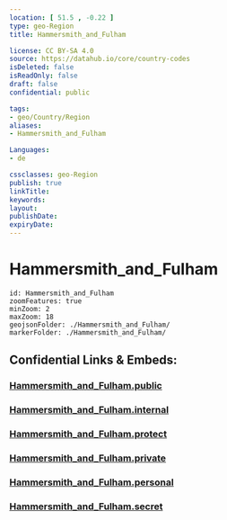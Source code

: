 ```yaml
---
location: [ 51.5 , -0.22 ] 
type: geo-Region
title: Hammersmith_and_Fulham

license: CC BY-SA 4.0
source: https://datahub.io/core/country-codes
isDeleted: false
isReadOnly: false
draft: false
confidential: public

tags:
- geo/Country/Region
aliases:
- Hammersmith_and_Fulham

Languages:
- de

cssclasses: geo-Region
publish: true
linkTitle: 
keywords: 
layout: 
publishDate: 
expiryDate: 
---
```


# Hammersmith_and_Fulham

```leaflet
id: Hammersmith_and_Fulham
zoomFeatures: true 
minZoom: 2 
maxZoom: 18
geojsonFolder: ./Hammersmith_and_Fulham/
markerFolder: ./Hammersmith_and_Fulham/
```


## Confidential Links & Embeds: 

### [Hammersmith_and_Fulham.public](/_public/\Earth\Continent\Europe\Europe~North\UK\England\Regions~England\London,Greater\cities~GreaterLondonHammersmith_and_Fulham.public.md) 

### [Hammersmith_and_Fulham.internal](/_internal/\Earth\Continent\Europe\Europe~North\UK\England\Regions~England\London,Greater\cities~GreaterLondonHammersmith_and_Fulham.internal.md) 

### [Hammersmith_and_Fulham.protect](/_protect/\Earth\Continent\Europe\Europe~North\UK\England\Regions~England\London,Greater\cities~GreaterLondonHammersmith_and_Fulham.protect.md) 

### [Hammersmith_and_Fulham.private](/_private/\Earth\Continent\Europe\Europe~North\UK\England\Regions~England\London,Greater\cities~GreaterLondonHammersmith_and_Fulham.private.md) 

### [Hammersmith_and_Fulham.personal](/_personal/\Earth\Continent\Europe\Europe~North\UK\England\Regions~England\London,Greater\cities~GreaterLondonHammersmith_and_Fulham.personal.md) 

### [Hammersmith_and_Fulham.secret](/_secret/\Earth\Continent\Europe\Europe~North\UK\England\Regions~England\London,Greater\cities~GreaterLondonHammersmith_and_Fulham.secret.md)

